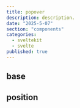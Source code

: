 ```yaml
---
title: popover
description: description.
date: "2025-5-07"
section: "components"
categories:
  - sveltekit
  - svelte
published: true
---
```


<script>
  import { PopoverBase, PopoverPosition } from "$lib/components/docs/index.js";
</script>

## base

<PopoverBase/>

## position

<PopoverPosition/>
